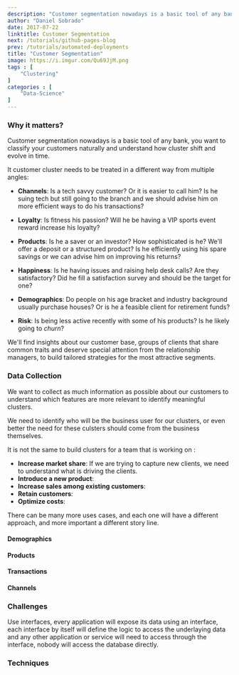 ```yaml
---
description: "Customer segmentation nowadays is a basic tool of any bank, you want to classify your customers naturally and understand how cluster shift and evolve in time. We'll find insights about our customer base, groups of clients that share common traits and deserve special attention from the relationship managers, to build tailored strategies for the most attractive segments."
author: "Daniel Sobrado"
date: 2017-07-22
linktitle: Customer Segmentation
next: /tutorials/github-pages-blog
prev: /tutorials/automated-deployments
title: "Customer Segmentation"
image: https://i.imgur.com/Qu69JjM.png
tags : [
    "Clustering"
]
categories : [
    "Data-Science"
]
---
```


### Why it matters?

Customer segmentation nowadays is a basic tool of any bank, you want to classify your customers naturally and understand how cluster shift and evolve in time.

It customer cluster needs to be treated in a different way from multiple angles:

- **Channels**: Is a tech savvy customer? Or it is easier to call him? Is he suing tech but still going to the branch and we should advise him on more efficient ways to do his transactions?
- **Loyalty**:  Is fitness his passion? Will he be having a VIP sports event reward increase his loyalty?
- **Products**: Is he a saver or an investor? How sophisticated is he? We'll offer a deposit or a structured product? Is he efficiently using his spare savings or we can advise him on improving his returns?
- **Happiness**:  Is he having issues and raising help desk calls? Are they satisfactory? Did he fill a satisfaction survey and should be the target for one?
- **Demographics**: Do people on his age bracket and industry background usually purchase houses? Or is he a feasible client for retirement funds?

- **Risk**:  Is being less active recently with some of his products? Is he likely going to *churn*?

We'll find insights about our customer base, groups of clients that share common traits and deserve special attention from the relationship managers, to build tailored strategies for the most attractive segments.

### Data Collection

We want to collect as much information as possible about our customers to understand which features are more relevant to identify meaningful clusters.

We need to identify who will be the business user for our clusters, or even better the need for these culsters should come from the business themselves.

It is not the same to build clusters for a team that is working on :

* **Increase market share**: If we are trying to capture new clients, we need to understand what is driving the clients.
* **Introduce a new product**: 
* **Increase sales among existing customers**:
* **Retain customers**:
* **Optimize costs**:

There can be many more uses cases, and each one will have a different approach, and more important a different story line.

#### Demographics

#### Products 

#### Transactions

#### Channels



### Challenges

Use interfaces, every application will expose its data using an interface, each interface by itself will define the logic to access the underlaying data and any other application or service will need to access through the interface, nobody will access the database directly.



### Techniques





